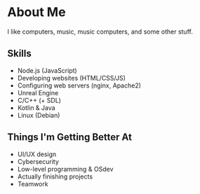 # About Me

I like computers, music, music computers, and some other stuff.

## Skills

- Node.js (JavaScript)
- Developing websites (HTML/CSS/JS)
- Configuring web servers (nginx, Apache2)
- Unreal Engine
- C/C++ (+ SDL) 
- Kotlin & Java
- Linux (Debian)

## Things I'm Getting Better At

- UI/UX design
- Cybersecurity
- Low-level programming & OSdev
- Actually finishing projects
- Teamwork

